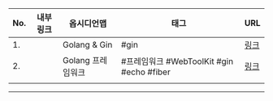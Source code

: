 | No. | 내부링크 | 옵시디언맵        | 태그                                      | URL                                                                             |
| --- | -------- | ----------------- | ----------------------------------------- | ------------------------------------------------------------------------------- |
| 1.  |          | Golang & Gin      | #gin                                      | [링크](https://dev-yakuza.posstree.com/ko/golang/gin/start/)                    |
| 2.  |          | Golang 프레임워크 | #프레임워크 #WebToolKit #gin #echo #fiber | [링크](https://seongmin.dev/develop-backend-with-golang-1-choose-web-framework) |
|     |          |                   |                                           |                                                                                 |

---

